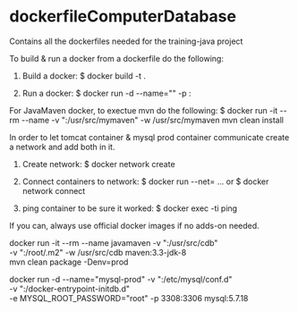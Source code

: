 # dockerfileComputerDatabase
Contains all the dockerfiles needed for the training-java project


To build & run a docker from a dockerfile do the following:

1) Build a docker:
$ docker build -t <image-name> .

2) Run a docker:
$ docker run -d --name="<container-name>" -p <host-port>:<docker-port> <image-name>


For JavaMaven docker, to exectue mvn do the following:
$ docker run -it --rm --name <container-name> -v "<pom-directory>:/usr/src/mymaven" -w /usr/src/mymaven <image-name> mvn clean install


In order to let tomcat container & mysql prod container communicate
create a network and add both in it.

1) Create network:
$ docker network create <network-name>

2) Connect containers to network:
$ docker run --net=<network-name> ...
or
$ docker network connect <network-name> <container-name>

3) ping container to be sure it worked:
$ docker exec -ti <container-name-A> ping <container-name-B>




If you can, always use official docker images if no adds-on needed.

docker run -it --rm --name javamaven -v "<jenkins-workspace-pom>:/usr/src/cdb" \
				     -v "<local-m2-directory>:/root/.m2" -w /usr/src/cdb maven:3.3-jdk-8 \
				     mvn clean package -Denv=prod

docker run -d --name="mysql-prod" -v "<local-conf-mysql>:/etc/mysql/conf.d" \
				  -v "<local-sql-scripts>:/docker-entrypoint-initdb.d" \
				  -e MYSQL_ROOT_PASSWORD="root" -p 3308:3306 mysql:5.7.18
